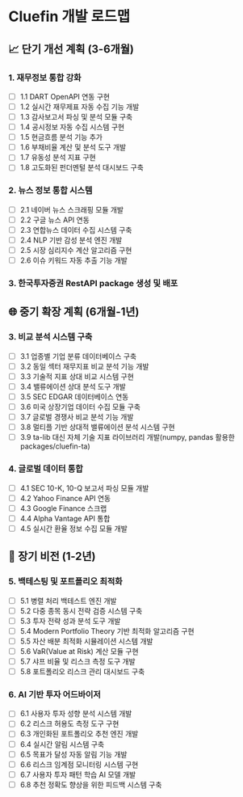 # Cluefin 개발 로드맵

## 📈 단기 개선 계획 (3-6개월)

### 1. 재무정보 통합 강화
- [ ] 1.1 DART OpenAPI 연동 구현
- [ ] 1.2 실시간 재무제표 자동 수집 기능 개발
- [ ] 1.3 감사보고서 파싱 및 분석 모듈 구축
- [ ] 1.4 공시정보 자동 수집 시스템 구현
- [ ] 1.5 현금흐름 분석 기능 추가
- [ ] 1.6 부채비율 계산 및 분석 도구 개발
- [ ] 1.7 유동성 분석 지표 구현
- [ ] 1.8 고도화된 펀더멘털 분석 대시보드 구축

### 2. 뉴스 정보 통합 시스템
- [ ] 2.1 네이버 뉴스 스크래핑 모듈 개발
- [ ] 2.2 구글 뉴스 API 연동
- [ ] 2.3 연합뉴스 데이터 수집 시스템 구축
- [ ] 2.4 NLP 기반 감성 분석 엔진 개발
- [ ] 2.5 시장 심리지수 계산 알고리즘 구현
- [ ] 2.6 이슈 키워드 자동 추출 기능 개발

### 3. 한국투자증권 RestAPI package 생성 및 배포

## 🌐 중기 확장 계획 (6개월-1년)

### 3. 비교 분석 시스템 구축
- [ ] 3.1 업종별 기업 분류 데이터베이스 구축
- [ ] 3.2 동일 섹터 재무지표 비교 분석 기능 개발
- [ ] 3.3 기술적 지표 상대 비교 시스템 구현
- [ ] 3.4 밸류에이션 상대 분석 도구 개발
- [ ] 3.5 SEC EDGAR 데이터베이스 연동
- [ ] 3.6 미국 상장기업 데이터 수집 모듈 구축
- [ ] 3.7 글로벌 경쟁사 비교 분석 기능 개발
- [ ] 3.8 멀티플 기반 상대적 밸류에이션 분석 시스템 구현
- [ ] 3.9 ta-lib 대신 자체 기술 지표 라이브러리 개발(numpy, pandas 활용한 packages/cluefin-ta)

### 4. 글로벌 데이터 통합
- [ ] 4.1 SEC 10-K, 10-Q 보고서 파싱 모듈 개발
- [ ] 4.2 Yahoo Finance API 연동
- [ ] 4.3 Google Finance 스크랩
- [ ] 4.4 Alpha Vantage API 통합
- [ ] 4.5 실시간 환율 정보 수집 모듈 개발

## 🚀 장기 비전 (1-2년)

### 5. 백테스팅 및 포트폴리오 최적화
- [ ] 5.1 병렬 처리 백테스트 엔진 개발
- [ ] 5.2 다중 종목 동시 전략 검증 시스템 구축
- [ ] 5.3 투자 전략 성과 분석 도구 개발
- [ ] 5.4 Modern Portfolio Theory 기반 최적화 알고리즘 구현
- [ ] 5.5 자산 배분 최적화 시뮬레이션 시스템 개발
- [ ] 5.6 VaR(Value at Risk) 계산 모듈 구현
- [ ] 5.7 샤프 비율 및 리스크 측정 도구 개발
- [ ] 5.8 포트폴리오 리스크 관리 대시보드 구축

### 6. AI 기반 투자 어드바이저
- [ ] 6.1 사용자 투자 성향 분석 시스템 개발
- [ ] 6.2 리스크 허용도 측정 도구 구현
- [ ] 6.3 개인화된 포트폴리오 추천 엔진 개발
- [ ] 6.4 실시간 알림 시스템 구축
- [ ] 6.5 목표가 달성 자동 알림 기능 개발
- [ ] 6.6 리스크 임계점 모니터링 시스템 구현
- [ ] 6.7 사용자 투자 패턴 학습 AI 모델 개발
- [ ] 6.8 추천 정확도 향상을 위한 피드백 시스템 구축
